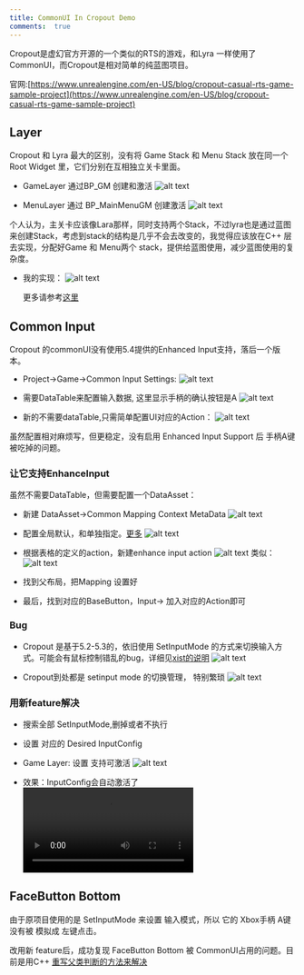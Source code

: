 ```yaml
---
title: CommonUI In Cropout Demo
comments:  true
---
```


Cropout是虚幻官方开源的一个类似的RTS的游戏，和Lyra 一样使用了CommonUI，而Cropout是相对简单的纯蓝图项目。

官网:[https://www.unrealengine.com/en-US/blog/cropout-casual-rts-game-sample-project](https://www.unrealengine.com/en-US/blog/cropout-casual-rts-game-sample-project)
 


## Layer

Cropout 和 Lyra 最大的区别，没有将 Game Stack 和 Menu Stack 放在同一个 Root Widget 里，它们分别在互相独立关卡里面。

- GameLayer 通过BP_GM 创建和激活
![alt text](../../assets/images/08CropoutSample_image.webp)

- MenuLayer 通过 BP_MainMenuGM 创建激活
![alt text](../../assets/images/08CropoutSample_image-1.webp)

个人认为，主关卡应该像Lara那样，同时支持两个Stack，不过lyra也是通过蓝图来创建Stack，考虑到stack的结构是几乎不会去改变的，我觉得应该放在C++ 层去实现，分配好Game 和 Menu两个 stack，提供给蓝图使用，减少蓝图使用的复杂度。

- 我的实现：
  ![alt text](../../assets/images/08CropoutSample_image-2.webp)
  
  更多请参考[这里](./00How%20to%20setup%20CommonUI%20in%20UE5.4.2.md)


## Common Input

Cropout 的commonUI没有使用5.4提供的Enhanced Input支持，落后一个版本。

- Project->Game->Common Input Settings:
  ![alt text](../../assets/images/08CropoutSample_image-5.webp)

- 需要DataTable来配置输入数据, 这里显示手柄的确认按钮是A
  ![alt text](../../assets/images/08CropoutSample_image-3.webp)

- 新的不需要dataTable,只需简单配置UI对应的Action：
  ![alt text](../../assets/images/08CropoutSample_image-4.webp)

虽然配置相对麻烦写，但更稳定，没有启用 Enhanced Input Support 后 手柄A键 被吃掉的问题。

### 让它支持EnhanceInput

虽然不需要DataTable，但需要配置一个DataAsset：
- 新建 DataAsset->Common Mapping Context MetaData
  ![alt text](../../assets/images/08CropoutSample_image-6.webp)

- 配置全局默认，和单独指定。[更多](./01EnhancedInput.md#inputaction)
  ![alt text](../../assets/images/08CropoutSample_image-7.webp)

- 根据表格的定义的action，新建enhance input action 
  ![alt text](../../assets/images/08CropoutSample_image-9.webp)
  类似：
  ![alt text](../../assets/images/08CropoutSample_image-8.webp)

 - 找到父布局，把Mapping 设置好

 - 最后，找到对应的BaseButton，Input-> 加入对应的Action即可
 
### Bug
- Cropout 是基于5.2-5.3的，依旧使用 SetInputMode 的方式来切换输入方式。可能会有鼠标控制错乱的bug，详细见[xist的说明](https://www.youtube.com/watch?v=A9dp3cmCFtQ)
![alt text](../../assets/images/08CropoutSample_image-10.webp)

- Cropout到处都是 setinput mode 的切换管理， 特别繁琐
  ![alt text](../../assets/images/08CropoutSample_image-11.webp)

### 用新feature解决

- 搜索全部 SetInputMode,删掉或者不执行

- 设置 对应的 Desired InputConfig

- Game Layer: 设置 支持可激活 ![alt text](../../assets/images/08CropoutSample_image-13.webp)
  
- 效果：InputConfig会自动激活了
  <video src="../../assets/images/08CropoutSample_image-12.mp4" controls autoplay loop> 
    Your browser does not support the video tag.
  </video>
## FaceButton Bottom
由于原项目使用的是 SetInputMode 来设置 输入模式，所以
它的 Xbox手柄 A键 没有被 模拟成 左键点击。

改用新 feature后，成功复现 FaceButton Bottom 被 CommonUI占用的问题。目前是用C++ [重写父类判断的方法来解决](./07CustomAnalogCursor.md)